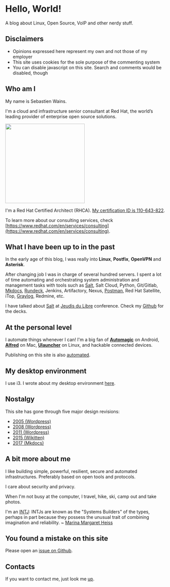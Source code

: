 # Hello, World!

A blog about Linux, Open Source, VoIP and other nerdy stuff.

## Disclaimers

- Opinions expressed here represent my own and not those of my employer
- This site uses cookies for the sole purpose of the commenting system
- You can disable javascript on this site. Search and comments would be disabled, though

## Who am I

My name is Sebastien Wains.

I'm a cloud and infrastructure senior consultant at Red Hat, the world’s leading provider of enterprise open source solutions.

<img src="https://blog.wains.be/images/redhatibm.png" width="250"/>

I'm a Red Hat Certified Architect (RHCA). [My certification ID is 110-643-822](https://www.redhat.com/rhtapps/services/verify/?certId=110-643-822).

To learn more about our consulting services, check [https://www.redhat.com/en/services/consulting](https://www.redhat.com/en/services/consulting).

## What I have been up to in the past

In the early age of this blog, I was really into **Linux**, **Postfix**, **OpenVPN** and **Asterisk**.

After changing job I was in charge of several hundred servers. I spent a lot of time automating and orchestrating system administration and management tasks with tools such as [Salt], Salt Cloud, Python, Git/Gitlab, [Mkdocs], [Rundeck], Jenkins, Artifactory, Nexus, [Postman], Red Hat Satellite, iTop, [Graylog], Redmine, etc.

I have talked about [Salt] at [Jeudis du Libre] conference. Check my [Github] for the decks.

## At the personal level

I automate things whenever I can! I'm a big fan of **[Automagic]** on Android, **[Alfred]** on Mac, **[Ulauncher]** on Linux, and hackable connected devices.

Publishing on this site is also [automated](https://blog.wains.be/2020-02-17-mkdocs-publishing-workflow/).

## My desktop environment

I use i3. I wrote about my desktop environment [here](https://blog.wains.be/2019/2019-12-11-my-linux-desktop-environment/).

## Nostalgy

This site has gone through five major design revisions:

- [2005 (Wordpress)](https://blog.wains.be/Nostalgy/2005.png)
- [2008 (Wordpress)](https://blog.wains.be/Nostalgy/2008.png)
- [2011 (Wordpress)](https://blog.wains.be/Nostalgy/2011.png)
- [2015 (Wikitten)](https://blog.wains.be/Nostalgy/2015.png)
- [2017 (Mkdocs)](https://blog.wains.be/Nostalgy/2017.png)

## A bit more about me

I like building simple, powerful, resilient, secure and automated infrastructures. Preferably based on open tools and protocols.

I care about security and privacy.

When I'm not busy at the computer, I travel, hike, ski, camp out and take photos.

I'm an [INTJ]: INTJs are known as the "Systems Builders" of the types, perhaps in part because they possess the unusual trait of combining imagination and reliability. ~ [Marina Margaret Heiss](http://typelogic.com/intj.html)

## You found a mistake on this site

Please open an [issue on Github](https://github.com/sebw/blog.wains.be/issues/new).

## Contacts

If you want to contact me, just look me [up].

[this]: https://github.com/sebw/blog.wains.be/search?utf8=%E2%9C%93&q=postfix
[up]: https://duckduckgo.com/?q=Sebastien+Wains
[wiki]: http://www.mkdocs.org/
[Mkdocs]: http://www.mkdocs.org/
[markdownx]: https://play.google.com/store/apps/details?id=com.ryeeeeee.markdownx
[macdown]: http://macdown.uranusjr.com/
[GitHub]: https://github.com/sebw/
[Alfred]: https://www.alfredapp.com/
[Albert]: https://albertlauncher.github.io/
[Automagic]: https://automagic4android.com/
[Rundeck]: http://www.rundeck.org
[Gitlab CE]: https://about.gitlab.com/downloads/
[Salt]: https://www.saltstack.com
[iTop]: https://www.combodo.com/itop-193
[INTJ]: https://en.wikipedia.org/wiki/INTJ
[Graylog]: https://www.graylog.org/
[i3]: https://i3wm.org/
[Postman]: https://www.getpostman.com/
[tig]: http://jonas.nitro.dk/tig/
[Visual Studio Code]: https://code.visualstudio.com/
[Jeudis du Libre]: http://www.jeudisdulibre.be
[Ulauncher]: https://ulauncher.io/
[Isso]: https://posativ.org/isso/

